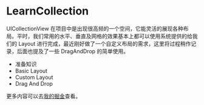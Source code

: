 # LearnCollection

UICollectionView 在项目中是出现很高频的一个空间，它能灵活的展现各种布局。平时，我们常用的水平、垂直及网格的效果基本上都可以使用系统提供的给我们的 Layout 进行完成，最近刚好做了一个自定义布局的需求，这里将过程稍作记录，后面也提及了一些 DragAndDrop 的简单使用。

* 准备知识
* Basic Layout
* Custom Layout
* Drag And Drop

更多内容可以去[我的掘金](https://juejin.im/user/5a97cde851882555642b72cd/posts)查看。